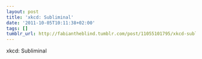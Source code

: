 ```yaml
---
layout: post
title: 'xkcd: Subliminal'
date: '2011-10-05T10:11:38+02:00'
tags: []
tumblr_url: http://fabiantheblind.tumblr.com/post/11055101795/xkcd-subliminal
---
```

xkcd: Subliminal
